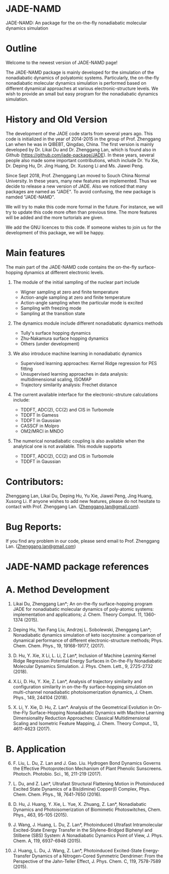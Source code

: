 # JADE-NAMD
JADE-NAMD: An package for the on-the-fly nonadiabatic molecular dynamics simulation 

# Outline
Welcome to the newest version of JADE-NAMD page!

The JADE-NAMD package is mainly developed for the simulation of the nonadiabatic dynamics of polyatomic systems. Particularly, the on-the-fly nonadiabatic molecular dynamics simulation is performed based on different dynamical approaches at various electronic-structure levels. We wish to provide an small but easy program for the nonadiabatic dynamics simulation.

# History and Old Version
The development of the JADE code starts from several years ago. This code is initialized in the year of 2014-2015 in the group of Prof. Zhenggang Lan when he was in QIBEBT, Qingdao, China. The first version is mainly developed by Dr. Likai Du and Dr. Zhenggang Lan, which is found also in Github (https://github.com/jade-package/JADE). In these years, several people also made some important contributions, which include Dr. Yu Xie, Dr. Deping Hu, Dr. Jing Huang, Dr. Xusong Li and Ms. Jiawei Peng.

Since Sept 2018, Prof. Zhenggang Lan moved to Souch China Normal University. In these years, many new features are implemented. Thus we decide to release a new version of JADE. Also we noticed that many packages are named as "JADE". To avoid confusing, the new package is namded "JADE-NAMD".

We will try to make this code more formal in the future. For instance, we will try to update this code more often than previous time. The more features will be added and the more turtorials are given.

We add the GNU licences to this code. If someone wishes to join us for the development of this package, we will be happy.

# Main features
The main part of the JADE-NAMD code contains the on-the-fly surface-hopping dynamics at different electronic levels.

1. The module of the initial sampling of the nuclear part include
   * Wigner sampling at zero and finite temperature
   * Action-angle sampling at zero and finite temperature
   * Action-angle sampling when the particular mode is excited
   * Sampling with freezing mode
   * Sampling at the transition state

2. The dynamics module include different nonadiabatic dynamics methods
   * Tully's surface hopping dynamics
   * Zhu-Nakamura surface hopping dynamics
   * Others (under development)
   
3.	We also introduce machine learning in nonadiabatic dynamics
    * Supervised learning approaches: Kernel Ridge regression for PES fitting
    * Unsupervised learning approaches in data analysis: multidimensional scaling, ISOMAP
    * Trajectory similarity analysis: Frechet distance
    
4.	The current available interface for the electronic-struture calculations include:
    * TDDFT, ADC(2), CC(2) and CIS in Turbomole
    * TDDFT In Gamess
    * TDDFT in Gaussian
    * CASSCF in Molpro
    * OM2/MRCI in MNDO
    
5.	The numerical nonadiabatic coupling is also available when the analytical one is not available. This module supports
    * TDDFT, ADC(2), CC(2) and CIS in Turbomole  
    * TDDFT in Gaussian

# Contributors:
Zhenggang Lan, Likai Du, Deping Hu, Yu Xie, Jiawei Peng, Jing Huang, Xusong Li.
If anyone wishes to add new features, please do not hesitate to contact with Prof. Zhenggang Lan. (Zhenggang.lan@gmail.com). 

# Bug Reports:
If you find any problem in our code, please send email to Prof. Zhenggang Lan. (Zhenggang.lan@gmail.com)


# JADE-NAMD package references 
# A. Method Development
1.	Likai Du, Zhenggang Lan*; An on-the-fly surface-hopping program JADE for nonadiabatic molecular dynamics of poly-atomic systems: implementation and applications; J. Chem. Theory Comput. 11, 1360-1374 (2015).

2.	Deping Hu, Yan Fang Liu, Andrzej L. Sobolewski, Zhenggang Lan*; Nonadiabatic dynamics simulation of keto isocytosine: a comparison of dynamical performance of different electronic-structure methods; Phys. Chem. Chem. Phys., 19, 19168-19177, (2017).

3. D. Hu, Y. Xie, X Li, L. Li, Z Lan*, Inclusion of Machine Learning Kernel Ridge Regression Potential Energy Surfaces in On-the-Fly Nonadiabatic Molecular Dynamics Simulation. J. Phys. Chem. Lett., 9, 2725-2732 (2018).

4. X.Li, D. Hu, Y. Xie, Z. Lan*, Analysis of trajectory similarity and configuration similarity in on-the-fly surface-hopping simulation on multi-channel nonadiabatic photoisomerization dynamics, J. Chem. Phys., 149, 244104 (2018).

5. X. Li, Y. Xie, D. Hu, Z. Lan*. Analysis of the Geometrical Evolution in On-the-Fly Surface-Hopping Nonadiabatic Dynamics with Machine Learning Dimensionality Reduction Approaches: Classical Multidimensional Scaling and Isometric Feature Mapping, J. Chem. Theory Comput., 13, 4611-4623 (2017).

# B. Application
6. F. Liu, L. Du, Z. Lan and J. Gao. Liu. Hydrogen Bond Dynamics Governs the Effective Photoprotection Mechanism of Plant Phenolic Sunscreens. Photoch. Photobio. Sci., 16, 211-219 (2017).

7. L. Du, and Z. Lan*, Ultrafast Structural Flattening Motion in Photoinduced Excited State Dynamics of a Bis(dimine) Copper(I) Complex, Phys. Chem. Chem. Phys., 18, 7641-7650 (2016).

8. D. Hu, J. Huang, Y. Xie, L. Yue, X. Zhuang, Z. Lan*, Nonadiabatic Dynamics and Photoisomerization of Biomimetic Photoswitches, Chem. Phys., 463, 95-105 (2015).

9. J. Wang, J. Huang, L. Du, Z. Lan*, Photoinduced Ultrafast Intramolecular Excited-State Energy Transfer in the Silylene-Bridged Biphenyl and Stilbene (SBS) System: A Nonadiabatic Dynamics Point of View, J. Phys. Chem. A, 119, 6937-6948 (2015).

10. J. Huang, L. Du, J. Wang, Z. Lan*, Photoinduced Excited-State Energy-Transfer Dynamics of a Nitrogen-Cored Symmetric Dendrimer: From the Perspective of the Jahn-Teller Effect, J. Phys. Chem. C, 119, 7578-7589 (2015).
